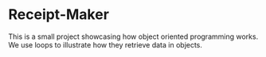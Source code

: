 # Receipt-Maker
This is a small project showcasing how object oriented programming works. We use loops to illustrate how they retrieve data in objects.
